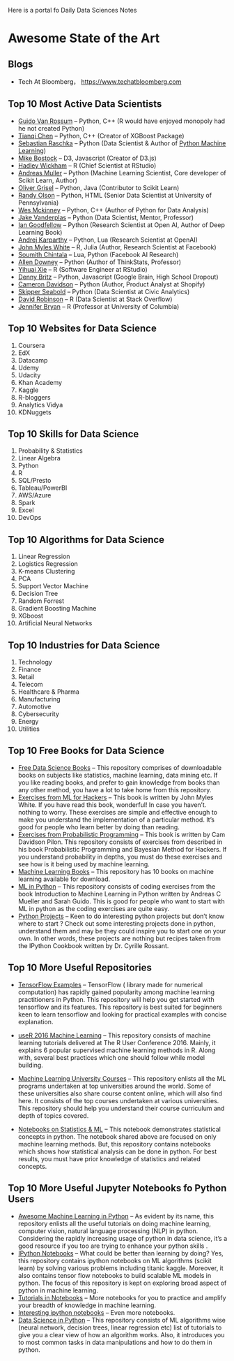 Here is a portal fo Daily Data Sciences Notes 

# Awesome State of the Art


## Blogs
+ Tech At Bloomberg， https://www.techatbloomberg.com

## Top 10 Most Active Data Scientists 
+ [Guido Van Rossum](https://github.com/gvanrossum) – Python, C++     (R would have enjoyed monopoly had he not created Python)
+ [Tianqi Chen](https://github.com/tqchen) – Python, C++                  (Creator of XGBoost Package)
+ [Sebastian Raschka](https://github.com/rasbt) – Python                (Data Scientist & Author of [Python Machine Learning](https://github.com/rasbt/python-machine-learning-book/tree/master/code))
+ [Mike Bostock](https://github.com/mbostock) – D3, Javascript            (Creator of D3.js)
+ [Hadley Wickham](https://github.com/hadley) – R                             (Chief Scientist at RStudio)
+ [Andreas Muller](https://github.com/amueller) – Python                      (Machine Learning Scientist, Core developer of Scikit Learn, Author)
+ [Oliver Grisel](https://github.com/ogrisel) – Python, Java                 (Contributor to Scikit Learn)
+ [Randy Olson](https://github.com/rhiever) – Python, HTML             (Senior Data Scientist at University of Pennsylvania)
+ [Wes Mckinney](https://github.com/wesm) – Python, C++              (Author of Python for Data Analysis)
+ [Jake Vanderplas](https://github.com/jakevdp) – Python                     (Data Scientist, Mentor, Professor)
+ [Ian Goodfellow](https://github.com/goodfeli) – Python                       (Research Scientist at Open AI, Author of Deep Learning Book)
+ [Andrej Karparthy](https://github.com/karpathy) – Python, Lua          (Research Scientist at OpenAI)
+ [John Myles White](https://github.com/johnmyleswhite)  – R, Julia                (Author, Research Scientist at Facebook)
+ [Soumith Chintala](https://github.com/soumith) – Lua, Python          (Facebook AI Research)
+ [Allen Downey](https://github.com/AllenDowney) – Python                          (Author of ThinkStats, Professor)
+ [Yihuai Xie](https://github.com/yihui) – R                                           (Software Engineer at RStudio)
+ [Denny Britz](https://github.com/dennybritz) – Python, Javascript         (Google Brain, High School Dropout)
+ [Cameron Davidson](https://github.com/CamDavidsonPilon) – Python                 (Author, Product Analyst at Shopify)
+ [Skipper Seabold](https://github.com/jseabold) – Python                      (Data Scientist at Civic Analytics)
+ [David Robinson](https://github.com/dgrtwo) – R                                 (Data Scientist at Stack Overflow)
+ [Jennifer Bryan](https://github.com/jennybc) – R                                   (Professor at University of Columbia)

## Top 10 Websites for Data Science

1. Coursera
2. EdX
3. Datacamp
4. Udemy
5. Udacity
6. Khan Academy
7. Kaggle 
8. R-bloggers
9. Analytics Vidya
10. KDNuggets

## Top 10 Skills for Data Science

1. Probability & Statistics 
2. Linear Algebra
3. Python
4. R
5. SQL/Presto
6. Tableau/PowerBI
7. AWS/Azure
8. Spark
9. Excel
10. DevOps

## Top 10 Algorithms for Data Science

1. Linear Regression
2. Logistics Regression
3. K-means Clustering
4. PCA
5. Support Vector Machine
6. Decision Tree
7. Random Forrest
8. Gradient Boosting Machine
9. XGboost
10. Artificial Neural Networks

## Top 10 Industries for Data Science

1. Technology 
2. Finance
3. Retail
4. Telecom
5. Healthcare & Pharma
6. Manufacturing 
7. Automotive
8. Cybersecurity 
9. Energy
10. Utilities

## Top 10 Free Books for Data Science
+ [Free Data Science Books](https://github.com/chaconnewu/free-data-science-books) – This repository comprises of downloadable books on subjects like statistics, machine learning, data mining etc. If you like reading books, and prefer to gain knowledge from books than any other method, you have a lot to take home from this repository.
+ [Exercises from ML for Hackers](https://github.com/johnmyleswhite/ML_for_Hackers) – This book is written by John Myles White. If you have read this book, wonderful! In case you haven’t. nothing to worry. These exercises are simple and effective enough to make you understand the implementation of a particular method. It’s good for people who learn better by doing than reading.
+ [Exercises from Probabilistic Programming](https://github.com/CamDavidsonPilon/Probabilistic-Programming-and-Bayesian-Methods-for-Hackers) – This book is written by  Cam Davidson Pilon. This repository consists of exercises from described in his book Probabilistic Programming and Bayesian Method for Hackers. If you understand probability in depths, you must do these exercises and see how is it being used by machine learning.
+ [Machine Learning Books](https://github.com/datalad/mlbooks) – This repository has 10 books on machine learning available for download.
+ [ML in Python](https://github.com/amueller/introduction_to_ml_with_python) – This repository consists of coding exercises from the book Introduction to Machine Learning in Python written by Andreas C Mueller and Sarah Guido. This is good for people who want to start with ML in python as the coding exercises are quite easy.
+ [Python Projects](https://github.com/ipython-books/cookbook-code) – Keen to do interesting python projects but don’t know where to start ? Check out some interesting projects done in python, understand them and may be they could inspire you to start one on your own. In other words, these projects are nothing but recipes taken from the IPython Cookbook written by Dr. Cyrille Rossant.


## Top 10 More Useful Repositories
+ [TensorFlow Examples](https://github.com/aymericdamien/TensorFlow-Examples) – TensorFlow ( library made for numerical computation) has rapidly gained popularity among machine learning practitioners in Python. This repository will help you get started with tensorflow and its features. This repository is best suited for beginners keen to learn tensorflow and looking for practical examples with concise explanation.

+ [useR 2016 Machine Learning](https://github.com/ledell/useR-machine-learning-tutorial) – This repository consists of machine learning tutorials delivered at The R User Conference 2016. Mainly, it explains 6 popular supervised machine learning methods in R. Along with, several best practices which one should follow while model building.

+ [Machine Learning University Courses](https://github.com/prakhar1989/awesome-courses#machine-learning) – This repository enlists all the ML programs undertaken at top universities around the world. Some of these universities also share course content online, which will also find here. It consists of the top courses undertaken at various universities. This repository should help you understand their course curriculum and depth of topics covered.

+ [Notebooks on Statistics & ML](https://github.com/leonvanbokhorst/NoteBooks-Statistics-and-MachineLearning) – This notebook demonstrates statistical concepts in python. The notebook shared above are focused on only machine learning methods. But, this repository contains notebooks which shows how statistical analysis can be done in python. For best results, you must have prior knowledge of statistics and related concepts.


## Top 10 More Useful Jupyter Notebooks fo Python Users
+ [Awesome Machine Learning in Python](https://github.com/josephmisiti/awesome-machine-learning#python) – As evident by its name, this repository enlists all the useful tutorials on doing machine learning, computer vision, natural language processing (NLP) in python. Considering the rapidly increasing usage of python in data science, it’s a good resource if you too are trying to enhance your python skills .
+ [IPython Notebooks](https://github.com/donnemartin/data-science-ipython-notebooks) – What could be better than learning by doing? Yes, this repository contains ipython notebooks on ML algorithms (scikit learn) by solving various problems including titanic kaggle. Moreover, it also contains tensor flow notebooks to build scalable ML models in python. The focus of this repository is kept on exploring broad aspect of python in machine learning.
+ [Tutorials in Notebooks](https://github.com/jonathan-bower/DataScienceResources#ipython-notebook-tutorials) – More notebooks for you to practice and amplify your breadth of knowledge in machine learning.
+ [Interesting ipython notebooks](https://github.com/ipython/ipython/wiki/A-gallery-of-interesting-IPython-Notebooks#statistics-machine-learning-and-data-science) – Even more notebooks.
+ [Data Science in Python](https://github.com/ujjwalkarn/DataSciencePython#data-science-with-python) – This repository consists of ML algorithms wise (neural network, decision trees, linear regression etc) list of tutorials to give you a clear view of how an algorithm works. Also, it introduces you to most common tasks in data manipulations and how to do them in python.
